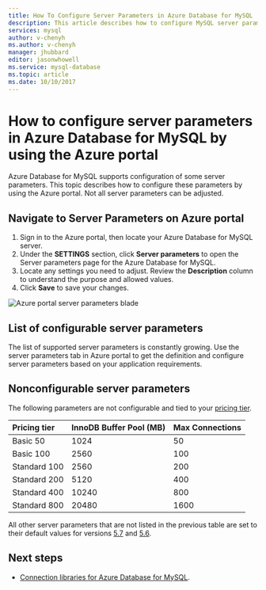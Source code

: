 ```yaml
---
title: How To Configure Server Parameters in Azure Database for MySQL | Microsoft Docs
description: This article describes how to configure MySQL server parameters in Azure Database for MySQL using the Azure portal.
services: mysql
author: v-chenyh
ms.author: v-chenyh
manager: jhubbard
editor: jasonwhowell
ms.service: mysql-database
ms.topic: article
ms.date: 10/10/2017
---
```


# How to configure server parameters in Azure Database for MySQL by using the Azure portal

Azure Database for MySQL supports configuration of some server parameters. This topic describes how to configure these parameters by using the Azure portal. Not all server parameters can be adjusted. 

## Navigate to Server Parameters on Azure portal
1. Sign in to the Azure portal, then locate your Azure Database for MySQL server.
2. Under the **SETTINGS** section, click **Server parameters** to open the Server parameters page for the Azure Database for MySQL.
3. Locate any settings you need to adjust. Review the **Description** column to understand the purpose and allowed values. 
4. Click  **Save** to save your changes.

![Azure portal server parameters blade](./media/howto-server-parameters/auzre-portal-server-parameters.png)

## List of configurable server parameters

The list of supported server parameters is constantly growing. Use the server parameters tab in Azure portal to get the definition and configure server parameters based on your application requirements. 

## Nonconfigurable server parameters

The following parameters are not configurable and tied to your [pricing tier](concepts-service-tiers.md). 

| **Pricing tier** | **InnoDB Buffer Pool (MB)** | **Max Connections** |
| :------------------------ | :-------- | :----------- |
| Basic 50 | 1024 | 50 | 
| Basic 100  | 2560 | 100 | 
| Standard 100 | 2560 | 200 | 
| Standard 200 | 5120 | 400 | 
| Standard 400 | 10240 | 800 | 
| Standard 800 | 20480 | 1600 |

All other server parameters that are not listed in the previous table are set to their default values for versions [5.7](https://dev.mysql.com/doc/refman/5.7/en/innodb-parameters.html) and [5.6](https://dev.mysql.com/doc/refman/5.6/en/innodb-parameters.html).

## Next steps
- [Connection libraries for Azure Database for MySQL](concepts-connection-libraries.md).
